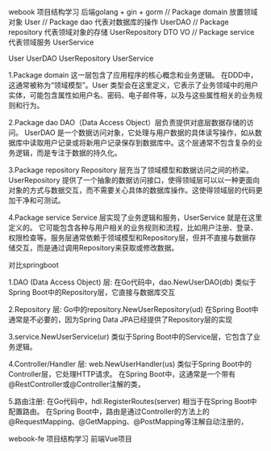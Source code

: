 



webook 项目结构学习 后端golang + gin + gorm
// Package domain 放置领域对象      User
// Package dao 代表对数据库的操作    UserDAO
// Package repository 代表领域对象的存储 UserRepository  DTO VO
// Package service 代表领域服务 UserService



User
UserDAO
UserRepository
UserService


1.Package domain
这一层包含了应用程序的核心概念和业务逻辑。
在DDD中，这通常被称为“领域模型”。User 类型会在这里定义，它表示了业务领域中的用户实体，可能包含属性如用户名、密码、电子邮件等，以及与这些属性相关的业务规则和行为。

2.Package dao
DAO（Data Access Object）层负责提供对底层数据存储的访问。
UserDAO 是一个数据访问对象，它处理与用户数据的具体读写操作，如从数据库中读取用户记录或将新用户记录保存到数据库中。这个层通常不包含复杂的业务逻辑，而是专注于数据的持久化。

3.Package repository
Repository 层充当了领域模型和数据访问之间的桥梁。
UserRepository 提供了一个抽象的数据访问接口，使得领域层可以以一种更面向对象的方式与数据交互，而不需要关心具体的数据库操作。这使得领域层的代码更加干净和可测试。

4.Package service
Service 层实现了业务逻辑和服务，UserService 就是在这里定义的。
它可能包含各种与用户相关的业务规则和流程，比如用户注册、登录、权限检查等。服务层通常依赖于领域模型和Repository层，但并不直接与数据存储交互，而是通过调用Repository来获取或修改数据。





对比springboot

1.DAO (Data Access Object) 层: 在Go代码中，dao.NewUserDAO(db) 
    类似于Spring Boot中的Repository层，它直接与数据库交互

2.Repository 层: Go中的repository.NewUserRepository(ud) 
    在Spring Boot中通常是不必要的，因为Spring Data JPA已经提供了Repository层的实现

3.service.NewUserService(ur) 
    类似于Spring Boot中的Service层，它包含了业务逻辑。

4.Controller/Handler 层: web.NewUserHandler(us) 
    类似于Spring Boot中的Controller层，它处理HTTP请求。
    在Spring Boot中，这通常是一个带有@RestController或@Controller注解的类，

5.路由注册: 在Go代码中，hdl.RegisterRoutes(server) 相当于在Spring Boot中配置路由。
    在Spring Boot中，路由是通过Controller的方法上的@RequestMapping、@GetMapping、@PostMapping等注解自动注册的，






webook-fe 项目结构学习 前端Vue项目